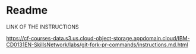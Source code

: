 # Readme


LINK OF THE INSTRUCTIONS

https://cf-courses-data.s3.us.cloud-object-storage.appdomain.cloud/IBM-CD0131EN-SkillsNetwork/labs/git-fork-pr-commands/instructions.md.html
